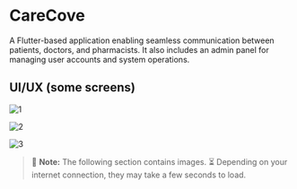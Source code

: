 # CareCove

A Flutter-based application enabling seamless communication between patients, doctors, and pharmacists. It also includes an admin panel for managing user accounts and system operations.

## UI/UX (some screens)

![1](https://github.com/user-attachments/assets/e0cc1282-371c-4837-9d6b-fe4928234e43)

![2](https://github.com/user-attachments/assets/5ec0a3ca-5bc3-4ef8-8570-63162058b86e)

![3](https://github.com/user-attachments/assets/eed33dca-85a6-4a59-9a11-f9c1f53b799b)

> 📸 **Note:** The following section contains images.
> ⏳ Depending on your internet connection, they may take a few seconds to load.

